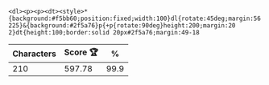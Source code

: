 `<dl><p><p><dt><style>*{background:#f5bb60;position:fixed;width:100}dl{rotate:45deg;margin:56 225}&{background:#2f5a76}p{+p{rotate:90deg}height:200;margin:20 2}dt{height:100;border:solid 20px#2f5a76;margin:49-18`

| Characters | Score 🏆 | %    |
| ---------- | -------- | ---- |
| 210        | 597.78   | 99.9 |

